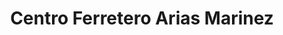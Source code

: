 ---
title: "Centro Ferretero Arias Marinez"
url: /san-cristobal/centro-ferretero-arias-marinez/
shop: Eisenwaren
---